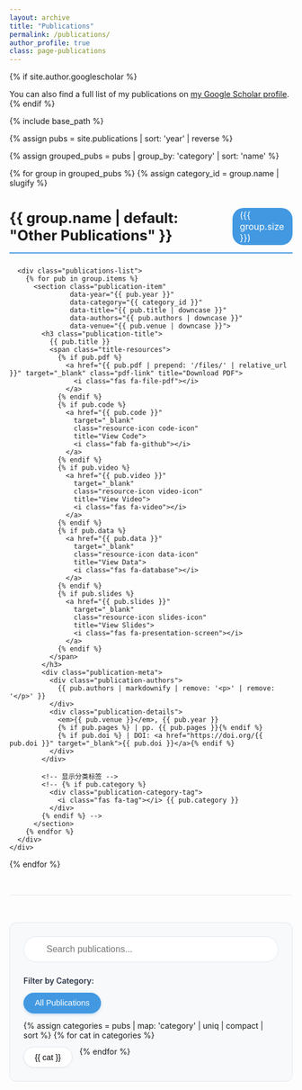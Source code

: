 ```yaml
---
layout: archive
title: "Publications"
permalink: /publications/
author_profile: true
class: page-publications  
---
```


{% if site.author.googlescholar %}
  <div class="wordwrap">You can also find a full list of my publications on <a href="{{site.author.googlescholar}}">my Google Scholar profile</a>.</div>
{% endif %}

{% include base_path %}

{% assign pubs = site.publications | sort: 'year' | reverse %}



<div class="publications-page">
  <!-- 按类别分组的出版物列表 -->
  {% assign grouped_pubs = pubs | group_by: 'category' | sort: 'name' %}
  
  {% for group in grouped_pubs %}
    {% assign category_id = group.name | slugify %}
    <div class="publication-category" id="category-{{ category_id }}">
      <h2 class="category-title">
        {{ group.name | default: "Other Publications" }}
        <span class="publication-count">({{ group.size }})</span>
      </h2>
      
      <div class="publications-list">
        {% for pub in group.items %}
          <section class="publication-item" 
                   data-year="{{ pub.year }}" 
                   data-category="{{ category_id }}"
                   data-title="{{ pub.title | downcase }}"
                   data-authors="{{ pub.authors | downcase }}"
                   data-venue="{{ pub.venue | downcase }}">
            <h3 class="publication-title">
              {{ pub.title }}
              <span class="title-resources">
                {% if pub.pdf %}
                  <a href="{{ pub.pdf | prepend: '/files/' | relative_url }}" target="_blank" class="pdf-link" title="Download PDF">
                    <i class="fas fa-file-pdf"></i>
                  </a>
                {% endif %}
                {% if pub.code %}
                  <a href="{{ pub.code }}" 
                    target="_blank" 
                    class="resource-icon code-icon" 
                    title="View Code">
                    <i class="fab fa-github"></i>
                  </a>
                {% endif %}
                {% if pub.video %}
                  <a href="{{ pub.video }}" 
                    target="_blank" 
                    class="resource-icon video-icon" 
                    title="View Video">
                    <i class="fas fa-video"></i>
                  </a>
                {% endif %}
                {% if pub.data %}
                  <a href="{{ pub.data }}" 
                    target="_blank" 
                    class="resource-icon data-icon" 
                    title="View Data">
                    <i class="fas fa-database"></i>
                  </a>
                {% endif %}
                {% if pub.slides %}
                  <a href="{{ pub.slides }}" 
                    target="_blank" 
                    class="resource-icon slides-icon" 
                    title="View Slides">
                    <i class="fas fa-presentation-screen"></i>
                  </a>
                {% endif %}
              </span>
            </h3>
            <div class="publication-meta">
              <div class="publication-authors">
                {{ pub.authors | markdownify | remove: '<p>' | remove: '</p>' }}
              </div>
              <div class="publication-details">
                <em>{{ pub.venue }}</em>, {{ pub.year }}
                {% if pub.pages %} | pp. {{ pub.pages }}{% endif %}
                {% if pub.doi %} | DOI: <a href="https://doi.org/{{ pub.doi }}" target="_blank">{{ pub.doi }}</a>{% endif %}
              </div>
            </div>
            
            <!-- 显示分类标签 -->
            <!-- {% if pub.category %}
              <div class="publication-category-tag">
                <i class="fas fa-tag"></i> {{ pub.category }}
              </div>
            {% endif %} -->
          </section>
        {% endfor %}
      </div>
    </div>
  {% endfor %}
</div>

<!-- 分类过滤器和搜索框 -->
<div class="publications-toolbar">
  <div class="search-box">
    <i class="fas fa-search"></i>
    <input type="text" id="publication-search" placeholder="Search publications...">
  </div>
  <div class="category-filters">
    <span class="filter-label">Filter by Category:</span>
    <div class="category-buttons">
      <button class="category-btn active" data-category="all">All Publications</button>
      {% assign categories = pubs | map: 'category' | uniq | compact | sort %}
      {% for cat in categories %}
        <button class="category-btn" data-category="{{ cat | slugify }}">{{ cat }}</button>
      {% endfor %}
    </div>
  </div>
</div>

<!-- 分类和搜索功能脚本 -->
<script>
document.addEventListener('DOMContentLoaded', function() {
  // 分类过滤功能
  const categoryButtons = document.querySelectorAll('.category-btn');
  const publicationItems = document.querySelectorAll('.publication-item');
  const publicationCategories = document.querySelectorAll('.publication-category');
  
  categoryButtons.forEach(button => {
    button.addEventListener('click', function() {
      // 更新按钮状态
      categoryButtons.forEach(btn => btn.classList.remove('active'));
      this.classList.add('active');
      
      const category = this.dataset.category;
      
      // 显示/隐藏出版物
      publicationItems.forEach(item => {
        if (category === 'all' || item.dataset.category === category) {
          item.style.display = 'block';
        } else {
          item.style.display = 'none';
        }
      });
      
      // 显示/隐藏分类标题
      publicationCategories.forEach(cat => {
        if (category === 'all') {
          cat.style.display = 'block';
        } else {
          const catId = cat.id.replace('category-', '');
          if (catId === category) {
            cat.style.display = 'block';
          } else {
            cat.style.display = 'none';
          }
        }
      });
    });
  });
  
  // 搜索功能
  const searchInput = document.getElementById('publication-search');
  
  searchInput.addEventListener('input', function() {
    const searchTerm = this.value.toLowerCase().trim();
    
    publicationItems.forEach(item => {
      const title = item.dataset.title;
      const authors = item.dataset.authors;
      const venue = item.dataset.venue;
      
      if (searchTerm === '' || 
          title.includes(searchTerm) || 
          authors.includes(searchTerm) || 
          venue.includes(searchTerm)) {
        item.style.display = 'block';
      } else {
        item.style.display = 'none';
      }
    });
  });
  
  // 初始显示所有出版物
  publicationItems.forEach(item => item.style.display = 'block');
});
</script>

<style>
/* ================= 分类工具栏 ================= */
.publications-toolbar {
  margin: 2rem 0;
  padding: 1.5rem;
  background: #f8f9fa;
  border-radius: 12px;
  display: flex;
  flex-wrap: wrap;
  gap: 1.5rem;
  align-items: center;
  border: 1px solid #e2e8f0;
}

.category-filters {
  flex: 1;
  min-width: 100%;
}

.filter-label {
  font-weight: 600;
  margin-right: 1rem;
  color: #2d3748;
}

.category-buttons {
  display: flex;
  flex-wrap: wrap;
  gap: 0.8rem;
  margin-top: 0.8rem;
}

.category-btn {
  padding: 0.6rem 1.2rem;
  border: 1px solid #e2e8f0;
  border-radius: 50px;
  background: #fff;
  cursor: pointer;
  font-size: 0.9rem;
  transition: all 0.2s;
  box-shadow: 0 1px 3px rgba(0,0,0,0.05);
  
  &.active, &:hover {
    background: #4299e1;
    color: white;
    border-color: #4299e1;
    box-shadow: 0 2px 5px rgba(66, 153, 225, 0.3);
  }
}

.search-box {
  flex: 1;
  min-width: 300px;
  position: relative;
  
  input {
    width: 100%;
    padding: 0.8rem 1rem 0.8rem 40px;
    border: 1px solid #e2e8f0;
    border-radius: 30px;
    font-size: 1rem;
    transition: all 0.3s;
    
    &:focus {
      outline: none;
      border-color: #4299e1;
      box-shadow: 0 0 0 3px rgba(66, 153, 225, 0.2);
    }
  }
  
  .fa-search {
    position: absolute;
    left: 15px;
    top: 50%;
    transform: translateY(-50%);
    color: #a0aec0;
  }
}

/* ================= 分类标题 ================= */
.publication-category {
  margin-bottom: 3rem;
  padding-bottom: 2rem;
  border-bottom: 1px solid #eaeaea;
}

.category-title {
  font-size: 1.6rem;
  margin-bottom: 1.5rem;
  padding-bottom: 0.8rem;
  border-bottom: 2px solid #4299e1;
  display: flex;
  align-items: center;
}

.publication-count {
  font-size: 1rem;
  background: #4299e1;
  color: white;
  border-radius: 20px;
  padding: 0.2rem 0.8rem;
  margin-left: 1rem;
  font-weight: normal;
}

/* ================= 分类标签 ================= */
.publication-category-tag {
  display: inline-flex;
  align-items: center;
  margin-top: 0.8rem;
  padding: 0.4rem 0.8rem;
  background-color: #f0f7ff;
  border-radius: 50px;
  color: #2b6cb0;
  font-size: 0.85rem;
  border: 1px solid #c3dafe;
  
  i {
    margin-right: 0.4rem;
    color: #4299e1;
  }
}

/* ================= 响应式设计 ================= */
@media (max-width: 768px) {
  .publications-toolbar {
    flex-direction: column;
    align-items: stretch;
    gap: 1.5rem;
  }
  
  .category-buttons {
    justify-content: center;
  }
  
  .search-box {
    min-width: 100%;
  }
}

@media (max-width: 480px) {
  .category-buttons {
    gap: 0.5rem;
  }
  
  .category-btn {
    padding: 0.5rem 1rem;
    font-size: 0.85rem;
  }
  
  .category-title {
    font-size: 1.4rem;
    flex-direction: column;
    align-items: flex-start;
  }
  
  .publication-count {
    margin-left: 0;
    margin-top: 0.5rem;
  }
}

/* ================= 资源图标样式 ================= */
.title-resources {
  display: inline-flex;
  gap: 0.6rem;
  margin-left: 0.8rem;
}

.resource-icon {
  display: inline-flex;
  align-items: center;
  justify-content: center;
  width: 24px;
  height: 24px;
  border-radius: 50%;
  color: white !important;
  font-size: 0.9rem;
  transition: all 0.2s ease;
  opacity: 0.8;
  text-decoration: none !important;
  position: relative;
  
  &:hover {
    opacity: 1;
    transform: scale(1.1);
  }
  
  // 悬停提示
  &::after {
    content: attr(title);
    position: absolute;
    bottom: -28px;
    left: 50%;
    transform: translateX(-50%);
    background: rgba(0, 0, 0, 0.85);
    color: white;
    padding: 4px 8px;
    border-radius: 4px;
    font-size: 0.75rem;
    white-space: nowrap;
    opacity: 0;
    visibility: hidden;
    transition: opacity 0.2s;
    z-index: 100;
    pointer-events: none;
  }
  
  &:hover::after {
    opacity: 1;
    visibility: visible;
  }
}

/* 特定图标样式 */
.pdf-link { 
  background-color: #e53e3e; 
  &:hover { background-color: #c53030; }
}
.code-icon { 
  background-color: #2d3748; 
  &:hover { background-color: #1a202c; }
}
.video-icon { 
  background-color: #805ad5; 
  &:hover { background-color: #6b46c1; }
}
.data-icon { 
  background-color: #3182ce; 
  &:hover { background-color: #2b6cb0; }
}
.slides-icon { 
  background-color: #38a169; 
  &:hover { background-color: #2f855a; }
}
</style>